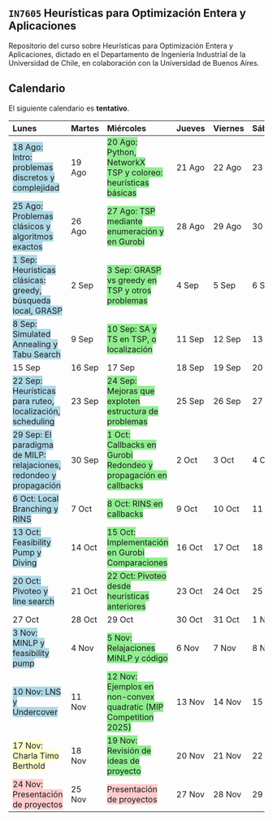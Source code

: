 `IN7605` Heurísticas para Optimización Entera y Aplicaciones 
--- 

Repositorio del curso sobre Heurísticas para Optimización Entera y Aplicaciones, dictado en el Departamento de Ingeniería Industrial de la Universidad de Chile, en colaboración con la Universidad de Buenos Aires. 

## Calendario 

El siguiente calendario es **tentativo**.


| Lunes | Martes | Miércoles | Jueves | Viernes | Sábado | Domingo |
|:------|:-------|:----------|:-------|:--------|:-------|:--------|
| <span style="background-color:#add8e6">18 Ago: Intro: problemas discretos y complejidad</span> | 19 Ago | <span style="background-color:#90ee90">20 Ago: Python, NetworkX<br>TSP y coloreo: heurísticas básicas</span> | 21 Ago | 22 Ago | 23 Ago | 24 Ago |
| <span style="background-color:#add8e6">25 Ago: Problemas clásicos y algoritmos exactos</span> | 26 Ago | <span style="background-color:#90ee90">27 Ago: TSP mediante enumeración y en Gurobi</span> | 28 Ago | 29 Ago | 30 Ago | 31 Ago |
| <span style="background-color:#add8e6">1 Sep: Heurísticas clásicas: greedy, búsqueda local, GRASP</span> | 2 Sep | <span style="background-color:#90ee90">3 Sep: GRASP vs greedy en TSP y otros problemas</span> | 4 Sep | 5 Sep | 6 Sep | 7 Sep |
| <span style="background-color:#add8e6">8 Sep: Simulated Annealing y Tabu Search</span> | 9 Sep | <span style="background-color:#90ee90">10 Sep: SA y TS en TSP, o localización</span> | 11 Sep | 12 Sep | 13 Sep | 14 Sep |
| 15 Sep | 16 Sep | 17 Sep | 18 Sep | 19 Sep | 20 Sep | 21 Sep |
| <span style="background-color:#add8e6">22 Sep: Heurísticas para ruteo, localización, scheduling</span> | 23 Sep | <span style="background-color:#90ee90">24 Sep: Mejoras que exploten estructura de problemas</span> | 25 Sep | 26 Sep | 27 Sep | 28 Sep |
| <span style="background-color:#add8e6">29 Sep: El paradigma de MILP: relajaciones, redondeo y propagación</span> | 30 Sep | <span style="background-color:#90ee90">1 Oct: Callbacks en Gurobi<br>Redondeo y propagación en callbacks</span> | 2 Oct | 3 Oct | 4 Oct | 5 Oct |
| <span style="background-color:#add8e6">6 Oct: Local Branching y RINS</span> | 7 Oct | <span style="background-color:#90ee90">8 Oct: RINS en callbacks</span> | 9 Oct | 10 Oct | 11 Oct | 12 Oct |
| <span style="background-color:#add8e6">13 Oct: Feasibility Pump y Diving</span> | 14 Oct | <span style="background-color:#90ee90">15 Oct: Implementación en Gurobi<br>Comparaciones</span> | 16 Oct | 17 Oct | 18 Oct | 19 Oct |
| <span style="background-color:#add8e6">20 Oct: Pivoteo y line search</span> | 21 Oct | <span style="background-color:#90ee90">22 Oct: Pivoteo desde heurísticas anteriores</span> | 23 Oct | 24 Oct | 25 Oct | 26 Oct |
| 27 Oct | 28 Oct | 29 Oct | 30 Oct | 31 Oct | 1 Nov | 2 Nov |
| <span style="background-color:#add8e6">3 Nov: MINLP y feasibility pump</span> | 4 Nov | <span style="background-color:#90ee90">5 Nov: Relajaciones MINLP y código</span> | 6 Nov | 7 Nov | 8 Nov | 9 Nov |
| <span style="background-color:#add8e6">10 Nov: LNS y Undercover</span> | 11 Nov | <span style="background-color:#90ee90">12 Nov: Ejemplos en non-convex quadratic (MIP Competition 2025)</span> | 13 Nov | 14 Nov | 15 Nov | 16 Nov |
| <span style="background-color:#ffffcc">17 Nov: Charla Timo Berthold</span> | 18 Nov | <span style="background-color:#90ee90">19 Nov: Revisión de ideas de proyecto</span> | 20 Nov | 21 Nov | 22 Nov | 23 Nov |
| <span style="background-color:#ffcccc">24 Nov: Presentación de proyectos</span> | 25 Nov | <span style="background-color:#ffcccc">Presentación de proyectos</span> | 27 Nov | 28 Nov | 29 Nov | 30 Nov |



